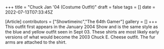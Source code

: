 +++
title = "Chuck Jan '04 (Costume Outfit)"
draft = false
tags = []
date = 2022-07-13T07:33:45Z

[Article]
contributors = ["Showtimeinc","The 64th Gamer"]
gallery = []
+++
This outfit first appears in the January 2004 Show and is the same style as the blue and yellow outfit seen in Sept 03. These shirts are most likely early versions of what would become the 2003 Chuck E. Cheese outfit. The fur arms are attached to the shirt.